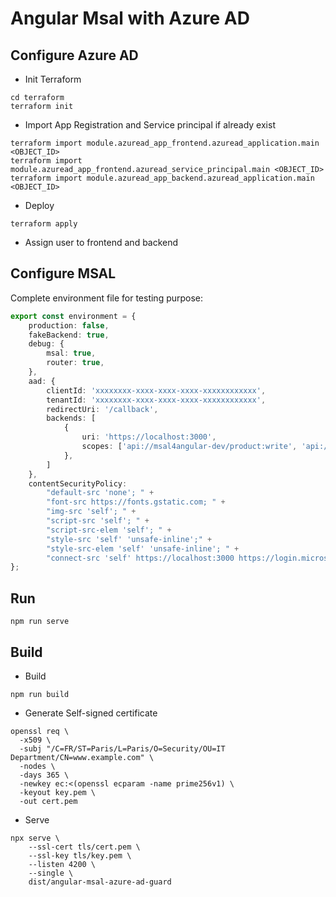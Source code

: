 # Angular Msal with Azure AD


## Configure Azure AD

- Init Terraform

```
cd terraform
terraform init
```

- Import App Registration and Service principal if already exist

```
terraform import module.azuread_app_frontend.azuread_application.main <OBJECT_ID>
terraform import module.azuread_app_frontend.azuread_service_principal.main <OBJECT_ID>
terraform import module.azuread_app_backend.azuread_application.main <OBJECT_ID>
```

- Deploy

```
terraform apply
```

- Assign user to frontend and backend

## Configure MSAL

Complete environment file for testing purpose:

```typescript
export const environment = {
    production: false,
    fakeBackend: true,
    debug: {
        msal: true,
        router: true,
    },
    aad: {
        clientId: 'xxxxxxxx-xxxx-xxxx-xxxx-xxxxxxxxxxxx',
        tenantId: 'xxxxxxxx-xxxx-xxxx-xxxx-xxxxxxxxxxxx',
        redirectUri: '/callback',
        backends: [
            {
                uri: 'https://localhost:3000',
                scopes: ['api://msal4angular-dev/product:write', 'api://msal4angular-dev/product:read']
            },
        ]
    },
    contentSecurityPolicy:
        "default-src 'none'; " +
        "font-src https://fonts.gstatic.com; " +
        "img-src 'self'; " +
        "script-src 'self'; " +
        "script-src-elem 'self'; " +
        "style-src 'self' 'unsafe-inline';" +
        "style-src-elem 'self' 'unsafe-inline'; " +
        "connect-src 'self' https://localhost:3000 https://login.microsoftonline.com; "
};
```

## Run

```console
npm run serve
```

## Build

- Build

```console
npm run build
```

- Generate Self-signed certificate

```console
openssl req \
  -x509 \
  -subj "/C=FR/ST=Paris/L=Paris/O=Security/OU=IT Department/CN=www.example.com" \
  -nodes \
  -days 365 \
  -newkey ec:<(openssl ecparam -name prime256v1) \
  -keyout key.pem \
  -out cert.pem
```

- Serve

```console
npx serve \
    --ssl-cert tls/cert.pem \
    --ssl-key tls/key.pem \
    --listen 4200 \
    --single \
    dist/angular-msal-azure-ad-guard
```